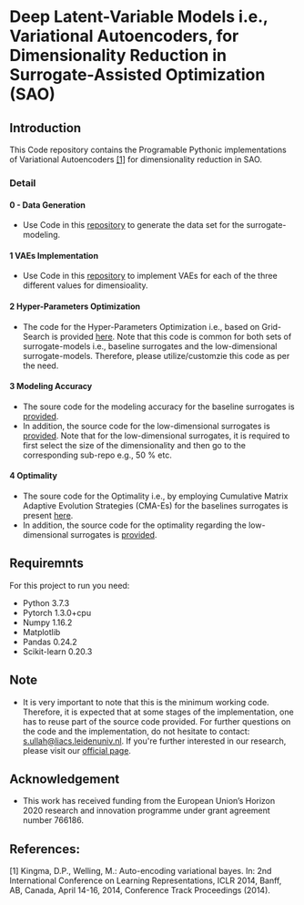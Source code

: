 
# Deep Latent-Variable Models i.e., Variational Autoencoders, for Dimensionality Reduction in Surrogate-Assisted Optimization (SAO) 

## Introduction
This Code repository contains the Programable Pythonic implementations of Variational Autoencoders [[1]](#1) for dimensionality reduction in SAO.


### Detail

#### 0 - Data Generation
- Use Code in this [repository](https://github.com/SibghatUllah13/Deep-Latent_Variable_Models-for-dimensionality-reduction-in-surrogate-assisted-optimization/tree/master/Data%20Generation) to generate the data set for the surrogate-modeling. 

#### 1 VAEs Implementation

- Use Code in this [repository](https://github.com/SibghatUllah13/Deep-Latent_Variable_Models-for-dimensionality-reduction-in-surrogate-assisted-optimization/tree/master/VAES) to implement VAEs for each of the three different values for dimensioality.

#### 2 Hyper-Parameters Optimization

- The code for the Hyper-Parameters Optimization i.e., based on Grid-Search is provided [here](https://github.com/SibghatUllah13/Deep-Latent_Variable_Models-for-dimensionality-reduction-in-surrogate-assisted-optimization/tree/master/Hyper%20Parameters%20Optimization). Note that this code is common for both sets of surrogate-models i.e., baseline surrogates and the low-dimensional surrogate-models. Therefore, please utilize/customzie this code as per the need.

#### 3 Modeling Accuracy

- The soure code for the modeling accuracy for the baseline surrogates is [provided](https://github.com/SibghatUllah13/Deep-Latent_Variable_Models-for-dimensionality-reduction-in-surrogate-assisted-optimization/tree/master/Modeling%20Accuracy%20-%20Baseline%20Surrogates). 
- In addition, the source code for the low-dimensional surrogates is [provided](https://github.com/SibghatUllah13/Deep-Latent_Variable_Models-for-dimensionality-reduction-in-surrogate-assisted-optimization/tree/master/Modeling%20Accuracy%20-%20Latent%20Surrogates). Note that for the low-dimensional surrogates, it is required to first select the size of the dimensionality and then go to the corresponding sub-repo e.g., 50 % etc.

#### 4 Optimality

- The soure code for the Optimality i.e., by employing Cumulative Matrix Adaptive Evolution Strategies (CMA-Es) for the baselines surrogates is present [here](https://github.com/SibghatUllah13/Deep-Latent_Variable_Models-for-dimensionality-reduction-in-surrogate-assisted-optimization/tree/master/Original%20-%20Optimality). 
- In addition, the source code for the optimality regarding the low-dimensional surrogates is [provided](https://github.com/SibghatUllah13/Deep-Latent_Variable_Models-for-dimensionality-reduction-in-surrogate-assisted-optimization/tree/master/Latent%20-%20Optimality).


## Requiremnts
For this project to run you need:
* Python 3.7.3
* Pytorch 1.3.0+cpu
* Numpy 1.16.2
* Matplotlib
* Pandas 0.24.2
* Scikit-learn 0.20.3 

## Note

- It is very important to note that this is the minimum working code. Therefore, it is expected that at some stages of the implementation, one has to reuse part of the source code provided. For further questions on the code and the implementation, do not hesitate to contact: s.ullah@liacs.leidenuniv.nl. If you're further interested in our research, please visit our [official page](https://ecole-itn.eu/publications/).

## Acknowledgement

- This work has received funding from the European Union’s Horizon 2020 research and innovation programme under grant agreement number 766186.

## References:
<a id="1">[1]</a> 
Kingma, D.P., Welling, M.: Auto-encoding variational bayes. In: 2nd International Conference on Learning Representations, ICLR 2014, Banff, AB, Canada, April 14-16, 2014, Conference Track Proceedings (2014).

